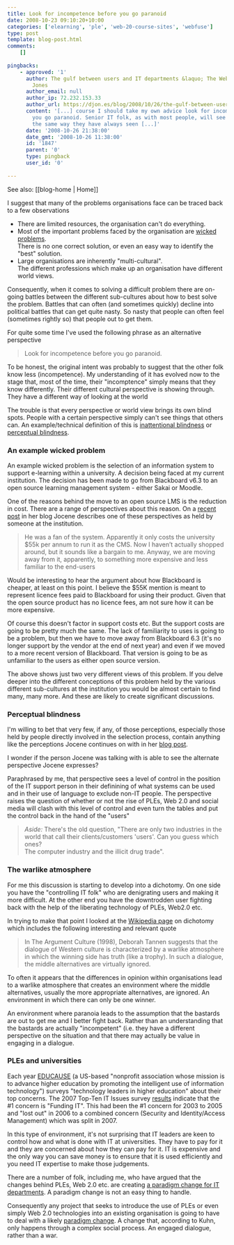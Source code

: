```yaml
---
title: Look for incompetence before you go paranoid
date: 2008-10-23 09:10:20+10:00
categories: ['elearning', 'ple', 'web-20-course-sites', 'webfuse']
type: post
template: blog-post.html
comments:
    []
    
pingbacks:
    - approved: '1'
      author: The gulf between users and IT departments &laquo; The Weblog of (a) David
        Jones
      author_email: null
      author_ip: 72.232.153.33
      author_url: https://djon.es/blog/2008/10/26/the-gulf-between-users-and-it-departments/
      content: '[...] course I should take my own advice look for incompetence before
        you go paranoid. Senior IT folk, as with most people, will see the problem in
        the same way they have always seen [...]'
      date: '2008-10-26 21:38:00'
      date_gmt: '2008-10-26 11:38:00'
      id: '1847'
      parent: '0'
      type: pingback
      user_id: '0'
    
---
```


See also: [[blog-home | Home]]

I suggest that many of the problems organisations face can be traced back to a few observations

- There are limited resources, the organisation can't do everything.
- Most of the important problems faced by the organisation are [wicked problems](http://en.wikipedia.org/wiki/Wicked_problems).  
    There is no one correct solution, or even an easy way to identify the "best" solution.
- Large organisations are inherently "multi-cultural".  
    The different professions which make up an organisation have different world views.

Consequently, when it comes to solving a difficult problem there are on-going battles between the different sub-cultures about how to best solve the problem. Battles that can often (and sometimes quickly) decline into political battles that can get quite nasty. So nasty that people can often feel (sometimes rightly so) that people out to get them.

For quite some time I've used the following phrase as an alternative perspective

> Look for incompetence before you go paranoid.

To be honest, the original intent was probably to suggest that the other folk know less (incompetence). My understanding of it has evolved now to the stage that, most of the time, their "incomptence" simply means that they know differently. Their different cultural perspective is showing through. They have a different way of looking at the world

The trouble is that every perspective or world view brings its own blind spots. People with a certain perspective simply can't see things that others can. An example/technical definition of this is [inattentional blindness](http://vids.myspace.com/index.cfm?fuseaction=vids.individual&videoid=43809287) or [perceptual blindness](http://en.wikipedia.org/wiki/Inattentional_blindness).

### An example wicked problem

An example wicked problem is the selection of an information system to support e-learning within a university. A decision being faced at my current institution. The decision has been made to go from Blackboard v6.3 to an open source learning management system - either Sakai or Moodle.

One of the reasons behind the move to an open source LMS is the reduction in cost. There are a range of perspectives about this reason. On a [recent post](http://jocene.edublogs.org/2008/10/21/out-offor-control/) in her blog Jocene describes one of these perspectives as held by someone at the institution.

> He was a fan of the system. Apparently it only costs the university $55k per annum to run it as the CMS. Now I haven’t actually shopped around, but it sounds like a bargain to me. Anyway, we are moving away from it, apparently, to something more expensive and less familiar to the end-users

Would be interesting to hear the argument about how Blackboard is cheaper, at least on this point. I believe the $55K mention is meant to represent licence fees paid to Blackboard for using their product. Given that the open source product has no licence fees, am not sure how it can be more expensive.

Of course this doesn't factor in support costs etc. But the support costs are going to be pretty much the same. The lack of familiarity to uses is going to be a problem, but then we have to move away from Blackboard 6.3 (it's no longer support by the vendor at the end of next year) and even if we moved to a more recent version of Blackboard. That version is going to be as unfamiliar to the users as either open source version.

The above shows just two very different views of this problem. If you delve deeper into the different conceptions of this problem held by the various different sub-cultures at the institution you would be almost certain to find many, many more. And these are likely to create significant discussions.

### Perceptual blindness

I'm willing to bet that very few, if any, of those perceptions, especially those held by people directly involved in the selection process, contain anything like the perceptions Jocene continues on with in her [blog post](http://jocene.edublogs.org/2008/10/21/out-offor-control/).

I wonder if the person Jocene was talking with is able to see the alternate perspective Jocene expresses?

Paraphrased by me, that perspective sees a level of control in the position of the IT support person in their definining of what systems can be used and in their use of language to exclude non-IT people. The perspective raises the question of whether or not the rise of PLEs, Web 2.0 and social media will clash with this level of control and even turn the tables and put the control back in the hand of the "users"

> _Aside:_ There's the old question, "There are only two industries in the world that call their clients/customers 'users'. Can you guess which ones?  
> The computer industry and the illicit drug trade".

### The warlike atmosphere

For me this discussion is starting to develop into a dichotomy. On one side you have the "controlling IT folk" who are denigrating users and making it more difficult. At the other end you have the downtrodden user fighting back with the help of the liberating technology of PLEs, Web2.0 etc.

In trying to make that point I looked at the [Wikipedia page](http://en.wikipedia.org/wiki/Dichotomy) on dichotomy which includes the following interesting and relevant quote

> In The Argument Culture (1998), Deborah Tannen suggests that the dialogue of Western culture is characterized by a warlike atmosphere in which the winning side has truth (like a trophy). In such a dialogue, the middle alternatives are virtually ignored.

To often it appears that the differences in opinion within organisations lead to a warlike atmosphere that creates an environment where the middle alternatives, usually the more appropriate alternatives, are ignored. An environment in which there can only be one winner.

An environment where paranoia leads to the assumption that the bastards are out to get me and I better fight back. Rather than an understanding that the bastards are actually "incompetent" (i.e. they have a different perspective on the situation and that there may actually be value in engaging in a dialogue.

### PLEs and universities

Each year [EDUCAUSE](http://www.educause.edu/) (a US-based "nonprofit association whose mission is to advance higher education by promoting the intelligent use of information technology") surveys "technology leaders in higher education" about their top concerns. The 2007 Top-Ten IT Issues survey [results](http://connect.educause.edu/Library/EDUCAUSE+Review/TopTenITIssues2007/40702?time=1224716130) indicate that the #1 concern is "Funding IT". This had been the #1 concern for 2003 to 2005 and "lost out" in 2006 to a combined concern (Security and Identity/Access Management) which was split in 2007.

In this type of environment, it's not surprising that IT leaders are keen to control how and what is done with IT at universities. They have to pay for it and they are concerned about how they can pay for it. IT is expensive and the only way you can save money is to ensure that it is used efficiently and you need IT expertise to make those judgements.

There are a number of folk, including me, who have argued that the changes behind PLEs, Web 2.0 etc. are creating [a paradigm change for IT departments](/blog2/2008/03/15/from-scarcity-to-over-abundance-paradigm-change-for-it-departments-and-others/). A paradigm change is not an easy thing to handle.

Consequently any project that seeks to introduce the use of PLEs or even simply Web 2.0 technologies into an existing organisation is going to have to deal with a likely [paradigm change](http://en.wikipedia.org/wiki/Paradigm_change). A change that, according to Kuhn, only happens through a complex social process. An engaged dialogue, rather than a war.